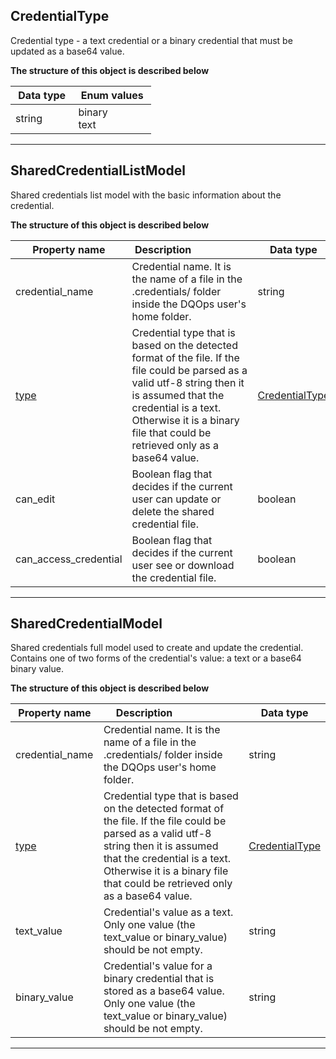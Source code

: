 
## CredentialType  
Credential type - a text credential or a binary credential that must be updated as a base64 value.  
  

**The structure of this object is described below**  
  

|&nbsp;Data&nbsp;type&nbsp;|&nbsp;Enum&nbsp;values&nbsp;|
|-----------|-------------|
|string|binary<br/>text<br/>|

___  

## SharedCredentialListModel  
Shared credentials list model with the basic information about the credential.  
  

**The structure of this object is described below**  
  

|&nbsp;Property&nbsp;name&nbsp;|&nbsp;Description&nbsp;&nbsp;&nbsp;&nbsp;&nbsp;&nbsp;&nbsp;&nbsp;&nbsp;&nbsp;&nbsp;&nbsp;&nbsp;&nbsp;&nbsp;&nbsp;&nbsp;&nbsp;&nbsp;&nbsp;&nbsp;|&nbsp;Data&nbsp;type&nbsp;|
|---------------|---------------------------------|-----------|
|credential_name|Credential name. It is the name of a file in the .credentials/ folder inside the DQOps user&#x27;s home folder.|string|
|[type](#credentialtype)|Credential type that is based on the detected format of the file. If the file could be parsed as a valid utf-8 string then it is assumed that the credential is a text. Otherwise it is a binary file that could be retrieved only as a base64 value.|[CredentialType](#credentialtype)|
|can_edit|Boolean flag that decides if the current user can update or delete the shared credential file.|boolean|
|can_access_credential|Boolean flag that decides if the current user see or download the credential file.|boolean|


___  

## SharedCredentialModel  
Shared credentials full model used to create and update the credential. Contains one of two forms of the credential&#x27;s value: a text or a base64 binary value.  
  

**The structure of this object is described below**  
  

|&nbsp;Property&nbsp;name&nbsp;|&nbsp;Description&nbsp;&nbsp;&nbsp;&nbsp;&nbsp;&nbsp;&nbsp;&nbsp;&nbsp;&nbsp;&nbsp;&nbsp;&nbsp;&nbsp;&nbsp;&nbsp;&nbsp;&nbsp;&nbsp;&nbsp;&nbsp;|&nbsp;Data&nbsp;type&nbsp;|
|---------------|---------------------------------|-----------|
|credential_name|Credential name. It is the name of a file in the .credentials/ folder inside the DQOps user&#x27;s home folder.|string|
|[type](\docs\client\models\shared_credentials\#credentialtype)|Credential type that is based on the detected format of the file. If the file could be parsed as a valid utf-8 string then it is assumed that the credential is a text. Otherwise it is a binary file that could be retrieved only as a base64 value.|[CredentialType](\docs\client\models\shared_credentials\#credentialtype)|
|text_value|Credential&#x27;s value as a text. Only one value (the text_value or binary_value) should be not empty.|string|
|binary_value|Credential&#x27;s value for a binary credential that is stored as a base64 value. Only one value (the text_value or binary_value) should be not empty.|string|


___  

